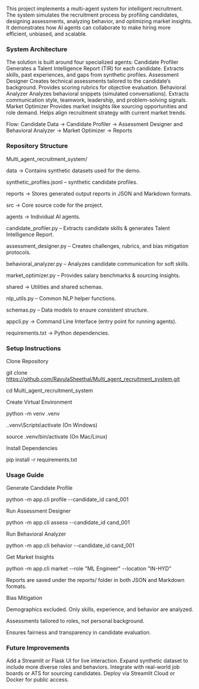 This project implements a multi-agent system for intelligent recruitment.
The system simulates the recruitment process by profiling candidates, designing assessments, analyzing behavior, and optimizing market insights.
It demonstrates how AI agents can collaborate to make hiring more efficient, unbiased, and scalable.

### System Architecture

The solution is built around four specialized agents:
Candidate Profiler
Generates a Talent Intelligence Report (TIR) for each candidate.
Extracts skills, past experiences, and gaps from synthetic profiles.
Assessment Designer
Creates technical assessments tailored to the candidate’s background.
Provides scoring rubrics for objective evaluation.
Behavioral Analyzer
Analyzes behavioral snippets (simulated conversations).
Extracts communication style, teamwork, leadership, and problem-solving signals.
Market Optimizer
Provides market insights like sourcing opportunities and role demand.
Helps align recruitment strategy with current market trends.

Flow: Candidate Data → Candidate Profiler → Assessment Designer and Behavioral Analyzer → Market Optimizer → Reports

### Repository Structure

Multi_agent_recruitment_system/

data → Contains synthetic datasets used for the demo.

synthetic_profiles.jsonl – synthetic candidate profiles.

reports → Stores generated output reports in JSON and Markdown formats.

src → Core source code for the project.

agents → Individual AI agents.

candidate_profiler.py – Extracts candidate skills & generates Talent Intelligence Report.

assessment_designer.py – Creates challenges, rubrics, and bias mitigation protocols.

behavioral_analyzer.py – Analyzes candidate communication for soft skills.

market_optimizer.py – Provides salary benchmarks & sourcing insights.

shared → Utilities and shared schemas.

nlp_utils.py – Common NLP helper functions.

schemas.py – Data models to ensure consistent structure.

appcli.py → Command Line Interface (entry point for running agents).

requirements.txt → Python dependencies.


### Setup Instructions

Clone Repository

git clone https://github.com/RavulaSheethal/Multi_agent_recruitment_system.git

cd Multi_agent_recruitment_system

Create Virtual Environment

python -m venv .venv

..venv\Scripts\activate (On Windows)

source .venv/bin/activate (On Mac/Linux)

Install Dependencies

pip install -r requirements.txt

### Usage Guide

Generate Candidate Profile

python -m app.cli profile --candidate_id cand_001

Run Assessment Designer

python -m app.cli assess --candidate_id cand_001

Run Behavioral Analyzer

python -m app.cli behavior --candidate_id cand_001

Get Market Insights

python -m app.cli market --role "ML Engineer" --location "IN-HYD"

Reports are saved under the reports/ folder in both JSON and Markdown formats.

Bias Mitigation

Demographics excluded. Only skills, experience, and behavior are analyzed.

Assessments tailored to roles, not personal background.

Ensures fairness and transparency in candidate evaluation.

### Future Improvements

Add a Streamlit or Flask UI for live interaction.
Expand synthetic dataset to include more diverse roles and behaviors.
Integrate with real-world job boards or ATS for sourcing candidates.
Deploy via Streamlit Cloud or Docker for public access.

